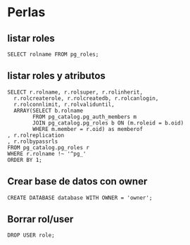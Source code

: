 # Perlas

## listar roles

```postgresql
SELECT rolname FROM pg_roles;
```

## listar roles y atributos

```postgresql
SELECT r.rolname, r.rolsuper, r.rolinherit,
  r.rolcreaterole, r.rolcreatedb, r.rolcanlogin,
  r.rolconnlimit, r.rolvaliduntil,
  ARRAY(SELECT b.rolname
        FROM pg_catalog.pg_auth_members m
        JOIN pg_catalog.pg_roles b ON (m.roleid = b.oid)
        WHERE m.member = r.oid) as memberof
, r.rolreplication
, r.rolbypassrls
FROM pg_catalog.pg_roles r
WHERE r.rolname !~ '^pg_'
ORDER BY 1;
```

## Crear base de datos con owner

```postgresql
CREATE DATABASE database WITH OWNER = 'owner';
```

## Borrar rol/user

```postgresql
DROP USER role;
```

